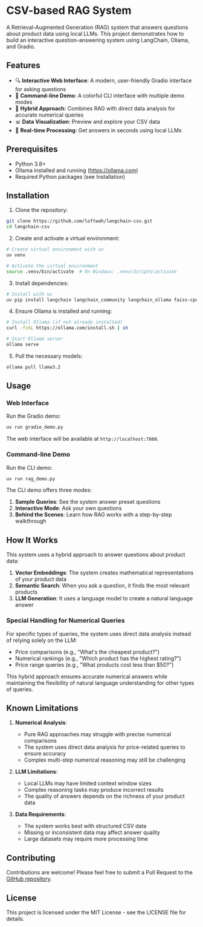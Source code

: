 # CSV-based RAG System

A Retrieval-Augmented Generation (RAG) system that answers questions about product data using local LLMs. This project demonstrates how to build an interactive question-answering system using LangChain, Ollama, and Gradio.

## Features

- 🔍 **Interactive Web Interface**: A modern, user-friendly Gradio interface for asking questions
- 💬 **Command-line Demo**: A colorful CLI interface with multiple demo modes
- 🧠 **Hybrid Approach**: Combines RAG with direct data analysis for accurate numerical queries
- 📊 **Data Visualization**: Preview and explore your CSV data
- 🔄 **Real-time Processing**: Get answers in seconds using local LLMs

## Prerequisites

- Python 3.8+
- Ollama installed and running (https://ollama.com)
- Required Python packages (see Installation)

## Installation

1. Clone the repository:
```bash
git clone https://github.com/loftwah/langchain-csv.git
cd langchain-csv
```

2. Create and activate a virtual environment:
```bash
# Create virtual environment with uv
uv venv

# Activate the virtual environment
source .venv/bin/activate  # On Windows: .venv\Scripts\activate
```

3. Install dependencies:
```bash
# Install with uv
uv pip install langchain langchain_community langchain_ollama faiss-cpu colorama gradio pandas
```

4. Ensure Ollama is installed and running:
```bash
# Install Ollama (if not already installed)
curl -fsSL https://ollama.com/install.sh | sh

# Start Ollama server
ollama serve
```

5. Pull the necessary models:
```bash
ollama pull llama3.2
```

## Usage

### Web Interface

Run the Gradio demo:
```bash
uv run gradio_demo.py
```

The web interface will be available at `http://localhost:7860`.

### Command-line Demo

Run the CLI demo:
```bash
uv run rag_demo.py
```

The CLI demo offers three modes:
1. **Sample Queries**: See the system answer preset questions
2. **Interactive Mode**: Ask your own questions
3. **Behind the Scenes**: Learn how RAG works with a step-by-step walkthrough

## How It Works

This system uses a hybrid approach to answer questions about product data:

1. **Vector Embeddings**: The system creates mathematical representations of your product data
2. **Semantic Search**: When you ask a question, it finds the most relevant products
3. **LLM Generation**: It uses a language model to create a natural language answer

### Special Handling for Numerical Queries

For specific types of queries, the system uses direct data analysis instead of relying solely on the LLM:

- Price comparisons (e.g., "What's the cheapest product?")
- Numerical rankings (e.g., "Which product has the highest rating?")
- Price range queries (e.g., "What products cost less than $50?")

This hybrid approach ensures accurate numerical answers while maintaining the flexibility of natural language understanding for other types of queries.

## Known Limitations

1. **Numerical Analysis**:
   - Pure RAG approaches may struggle with precise numerical comparisons
   - The system uses direct data analysis for price-related queries to ensure accuracy
   - Complex multi-step numerical reasoning may still be challenging

2. **LLM Limitations**:
   - Local LLMs may have limited context window sizes
   - Complex reasoning tasks may produce incorrect results
   - The quality of answers depends on the richness of your product data

3. **Data Requirements**:
   - The system works best with structured CSV data
   - Missing or inconsistent data may affect answer quality
   - Large datasets may require more processing time

## Contributing

Contributions are welcome! Please feel free to submit a Pull Request to the [GitHub repository](https://github.com/loftwah/langchain-csv).

## License

This project is licensed under the MIT License - see the LICENSE file for details.
